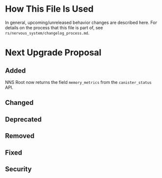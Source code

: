 # How This File Is Used

In general, upcoming/unreleased behavior changes are described here. For details
on the process that this file is part of, see
`rs/nervous_system/changelog_process.md`.

# Next Upgrade Proposal

## Added

NNS Root now returns the field `memory_metrics` from the `canister_status` API.

## Changed

## Deprecated

## Removed

## Fixed

## Security
